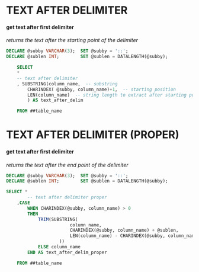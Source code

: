 # TEXT AFTER DELIMITER
#### get text after first delimiter
*returns the text after the starting point of the delimiter*
```SQL
DECLARE @subby VARCHAR(3);  SET @subby = '::';
DECLARE @sublen INT;        SET @sublen = DATALENGTH(@subby);

	SELECT 
	* 
	-- text after delimiter
	, SUBSTRING(column_name,  -- substring
		CHARINDEX( @subby, column_name)+1,	-- starting position
		LEN(column_name)  -- string length to extract after starting position
		) AS text_after_delim

	FROM ##table_name
```

# TEXT AFTER DELIMITER (PROPER)
#### get text after first delimiter
*returns the text after the end point of the delimiter*
```SQL
DECLARE @subby VARCHAR(3);  SET @subby = '::';
DECLARE @sublen INT;        SET @sublen = DATALENGTH(@subby);

SELECT *
		-- text after delimiter proper
	,CASE 
		WHEN CHARINDEX(@subby, column_name) > 0												-- check if substring exists
		THEN																				-- if exists then do transformation
			TRIM(SUBSTRING(
						column_name,														-- expression
						CHARINDEX(@subby, column_name) + @sublen,							-- Start after the entire delimiter
						LEN(column_name) - CHARINDEX(@subby, column_name) - @sublen + 1		-- Adjust the length to extract remaining string
					))
			ELSE column_name																-- if doesn't exist, return string
		END	AS text_after_delim_proper

	FROM ##table_name
```
